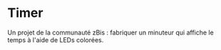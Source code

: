 # Timer
Un projet de la communauté zBis : fabriquer un minuteur qui affiche le temps à l'aide de LEDs colorées. 
